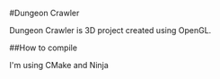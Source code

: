 #Dungeon Crawler

Dungeon Crawler is 3D project created using OpenGL.

##How to compile

I'm using CMake and Ninja